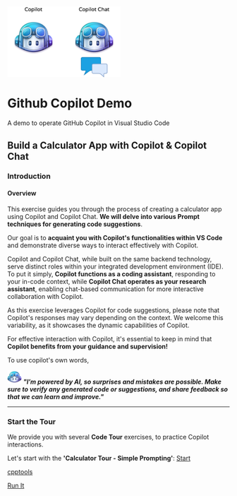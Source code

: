 
<img width="256px" src="docs/images/copilot-flavors.png">

# Github Copilot Demo
A demo to operate GitHub Copilot in Visual Studio Code

## Build a Calculator App with Copilot & Copilot Chat

### Introduction

#### Overview

This exercise guides you through the process of creating a calculator app using Copilot and Copilot Chat. **We will delve into various Prompt techniques for generating code suggestions**.

Our goal is to **acquaint you with Copilot's functionalities within VS Code** and demonstrate diverse ways to interact effectively with Copilot.

Copilot and Copilot Chat, while built on the same backend technology, serve distinct roles within your integrated development environment (IDE). To put it simply, **Copilot functions as a coding assistant**, responding to your in-code context, while **Copilot Chat operates as your research assistant**, enabling chat-based communication for more interactive collaboration with Copilot.

As this exercise leverages Copilot for code suggestions, please note that Copilot's responses may vary depending on the context. We welcome this variability, as it showcases the dynamic capabilities of Copilot.

For effective interaction with Copilot, it's essential to keep in mind that **Copilot benefits from your guidance and supervision!**
 
 To use copilot's own words,

![copilot](docs/images/copilot32.png) 
***"I’m powered by AI, so surprises and mistakes are possible. Make sure to verify any generated code or suggestions, and share feedback so that we can learn and improve."***

---

### Start the Tour

We provide you with several **Code Tour** exercises, to practice Copilot interactions.

Let's start with the **'Calculator Tour - Simple Prompting'**: [Start](command:codetour.startTour)

[cpptools](vscode:extension/ms-vscode.cpptools)

[Run It](command:workbench.action.toggleSidebarVisibility)
